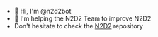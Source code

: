 - :wave: Hi, I'm @n2d2bot
- :rocket: I'm helping the N2D2 Team to improve N2D2
- Don't hesitate to check the [N2D2](https://github.com/CEA-LIST/N2D2) repository
